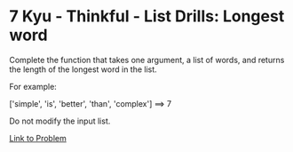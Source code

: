 # 7 Kyu - Thinkful - List Drills: Longest word

Complete the function that takes one argument, a list of words, and returns the length of the longest word in the list.

For example:

['simple', 'is', 'better', 'than', 'complex'] ==> 7

Do not modify the input list.

[Link to Problem](https://www.codewars.com/kata/58670300f04e7449290000e5/train/javascript)